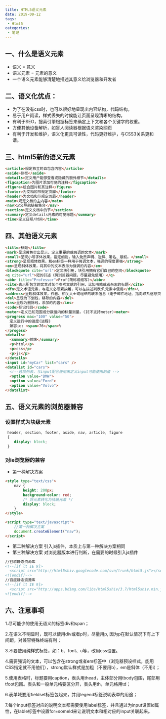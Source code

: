 ```yaml
---
title: HTML5语义元素
date: 2019-09-12
tags:
 - Html5
categories:
 - 笔记
---
```


## 一、什么是语义元素

- 语义 = 意义
- 语义元素 = 元素的意义
- 一个语义元素能够清楚地描述其意义给浏览器和开发者

##  二、语义化优点：

- 为了在没有css时，也可以很好地呈现出内容结构，代码结构。
- 易于用户阅读，样式丢失的时候能让页面呈现清晰的结构。
- 有利于SEO，搜索引擎根据标签来确定上下文和各个关键字的权重。
- 方便其他设备解析，如盲人阅读器根据语义渲染网页
- 有利于开发和维护，语义化更具可读性，代码更好维护，与CSS3关系更和谐。

## 三、html5新的语义元素

``` html
<article>规定独立的自包含内容</article>
<aside>侧栏</aside>
<details>定义用户能够查看或隐藏的额外细节</details>
<figcaption>为图片添加可见的注释</figcaption>
<figure>组合图片和其注释</figure>
<footer>为文档和节规定页脚</footer>
<header>为文档和节规定页眉</header>
<main>规定文档的主内容</main>
<nav>定义导航链接集合</nav>
<section>定义文档中的节</section>
<summary>定义details元素的可见标题</summary>
<time>定义日期/时间</time>
```
## 四、其他语义元素
```html
<title>标题</title>
<mark>呈现黄色突出显示，定义重要的或强调的文本</mark>
<small>呈现小号字体效果，指定细则，输入免责声明、注解、署名、版权。</small>
<strong>呈现粗体效果，和em标签一样用于强调文本，强调的程度更强</strong>
<em>呈现斜体效果，将其中的文本表示为强调的内容</em>
<blockquote cite="url">定义块引用，块引用拥有它们自己的空间</blockquote>
<q cite="url">短的引述（跨浏览器问题，尽量避免使用）</q>
<abbr title="Professor">Prof(简称或缩写)</abbr>
<cite>表示所包含的文本对某个参考文献的引用，比如书籍或者杂志的标题</cite>
<dfn>定义术语元素，与定义必须紧挨着，可以在描述列表dl元素中使用</dfn>\
<address>呈现斜体效果，作者、相关人士或组织的联系信息（电子邮件地址、指向联系信息页的链接）</address>
<del>呈现为下划线，移除的内容</del>
<ins>呈现为删除线，添加的内容</ins>
<code>标记代码</code>
<meter>定义已知范围或分数值内的标量测量。(IE不支持meter)<meter>
<progress max="100" value="50">
  定义运行中的进度(进程)
  兼容ie: <span>76</span>% 
</progess>
<details>
  <summary>前端</summary>
  <p>html</p>
  <p>css</p>
  <p>js</p>
</details>
<input id="myCar" list="cars" />
<datalist id="cars">
  <!--选项列表，与input配合使用来定义input可能使用的值 -->
  <option value="BMW">
  <option value="Ford">
  <option value="Volvo">
</datalist>
```

## 五、语义元素的浏览器兼容

### 设置样式为块级元素
```css
 header, section, footer, aside, nav, article, figure
 { 
 	display: block; 
 } 
```
### 对ie浏览器的兼容
- 第一种解决方案
```html
<style type="text/css">
	nav {
		height: 200px;
		background-color: red;
		/* 将元素转化为块级元素 */
		display: block;
	}
</style>

<script type="text/javascript">
	//第一种解决方案
	document.createElement("nav");
</script>
```
- 第二种解决方案
引入js插件，本质上与第一种解决方案相同
- 第三种解决方案
对浏览器版本进行判断，在需要的时候引入js插件

```html
//谷歌静态资源库
<!--[if lt IE 9]>
  <script src="http://html5shiv.googlecode.com/svn/trunk/html5.js"></script>
<![endif]-->
//百度静态资源库
<!--[if lt IE 9]>
  <script src="http://apps.bdimg.com/libs/html5shiv/3.7/html5shiv.min.js"></script>
<![endif]-->
```

## 六、注意事项
1.尽可能少的使用无语义的标签div和span；

2.在语义不明显时，既可以使用div或者p时，尽量用p, 因为p在默认情况下有上下间距，对兼容特殊终端有利；

3.不要使用纯样式标签，如：b、font、u等，改用css设置。

4.需要强调的文本，可以包含在strong或者em标签中（浏览器预设样式，能用CSS指定就不用他们），strong默认样式是加粗（不要用b），em是斜体（不用i）；

5.使用表格时，标题要用caption，表头用thead，主体部分用tbody包围，尾部用tfoot包围。表头和一般单元格要区分开，表头用th，单元格用td；

6.表单域要用fieldset标签包起来，并用legend标签说明表单的用途；

7.每个input标签对应的说明文本都需要使用label标签，并且通过为input设置id属性，在lable标签中设置for=someld来让说明文本和相对应的input关联起来。
